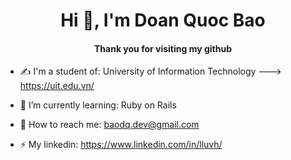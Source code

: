 <!--
**QuocBao1097/QuocBao1097** is a ✨ _special_ ✨ repository because its `README.md` (this file) appears on your GitHub profile.

Here are some ideas to get you started:

- 🔭 I’m currently working on ...asas
- 🌱 I’m currently learning ...
- 👯 I’m looking to collaborate on ...
- 🤔 I’m looking for help with ...
- 💬 Ask me about ...
- 📫 How to reach me: ...
- 😄 Pronouns: ...
- ⚡ Fun fact: ...
-->


<h1 align="center">Hi 👋, I'm Doan Quoc Bao</h1>
<h4 align="center">Thank you for visiting my github</h4>


- ✍ I'm a student of: University of Information Technology ---> https://uit.edu.vn/

- 🌱 I’m currently learning: Ruby on Rails
- 💬 How to reach me: <a href="mailto:baodq.dev@gmai.com" alt="Email">baodq.dev@gmail.com</a>
- ⚡ My linkedin: <a href="https://www.linkedin.com/in/lluvh/" target="_blank">https://www.linkedin.com/in/lluvh/</a>

<p align="center">
<!--  <img src="https://img.icons8.com/color/48/000000/c-plus-plus-logo.png"/>
 <img src="https://img.icons8.com/officel/48/null/react.png"/>
 <img src="https://img.icons8.com/color/48/null/bootstrap.png"/>
 <img src="https://img.icons8.com/plasticine/48/null/tailwind_css.png"/>
 <img src="https://img.icons8.com/color/48/null/wordpress.png"/>
 <img src="https://img.icons8.com/color/48/000000/html-5--v1.png"/>
 <img src="https://img.icons8.com/color/48/000000/css3.png"/>
 <img src="https://img.icons8.com/color/48/000000/sass.png"/>
 <img src="https://img.icons8.com/color/48/000000/javascript--v1.png"/>
 <img src="https://img.icons8.com/color/48/000000/microsoft-sql-server.png"/>
 <img src="https://img.icons8.com/fluency/48/000000/node-js.png"/>
 <img src="https://img.icons8.com/color/48/000000/adobe-photoshop--v1.png"/>
 <img src="https://img.icons8.com/color/48/000000/adobe-premiere-pro--v1.png"/>
 <img src="https://img.icons8.com/color/48/000000/figma--v1.png"/>
 <img src="https://img.icons8.com/color/48/000000/xamarin.png"/>
 <img src="https://img.icons8.com/color/48/000000/java-coffee-cup-logo--v1.png"/>
 <img src="https://img.icons8.com/color/48/000000/c-sharp-logo-2.png"/>
 <img src="https://img.icons8.com/color/48/null/mongodb.png"/> -->
</p>

<table style="width:100%">
<!--   <tr>
    <td>
      <img src="https://github-readme-stats.vercel.app/api/top-langs/?username=QuocBao1097&bg_color=FFFFFF00&text_color=179fa3&layout=compact&hide=CSS&langs_count=10&custom_title=Most%20Used%20Languages" alt="QuocBao1097" width="100%"/>
      <img src="https://github-readme-stats.vercel.app/api?username=QuocBao1097&bg_color=FFFFFF00&text_color=179fa3&show_icons=true&count_private=true&include_all_commits=true&custom_title=Hoạt%20động%20trên%20Github" alt="QuocBao1097" width="100%"/>
    </td> -->
<!--     <td>
      <p align="center"> 
        <img src="images/bao.png" alt="dev" width="100%"/>
      </p>
    </td> -->
<!--   </tr> -->
<!-- </table> -->
